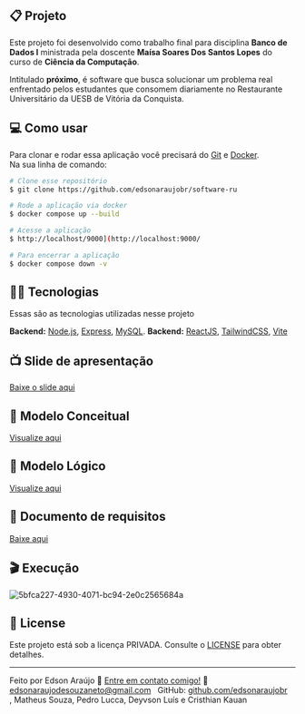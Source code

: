 ## 📋 Projeto

Este projeto foi desenvolvido como trabalho final para disciplina **Banco de Dados I** ministrada pela doscente **Maísa Soares Dos Santos Lopes** do curso de **Ciência da Computação**. 

Intitulado **próximo**, é software que busca solucionar um problema real enfrentado pelos estudantes que consomem diariamente no Restaurante Universitário da UESB de Vitória da Conquista. <br>

## 💻 Como usar

Para clonar e rodar essa aplicação você precisará do [Git](https://git-scm.com) e [Docker](https://www.docker.com/). 
<br>
Na sua linha de comando:

```bash
# Clone esse repositório
$ git clone https://github.com/edsonaraujobr/software-ru

# Rode a aplicação via docker
$ docker compose up --build

# Acesse a aplicação 
$ http://localhost/9000](http://localhost:9000/

# Para encerrar a aplicação
$ docker compose down -v
```

## 👨‍💻 Tecnologias

Essas são as tecnologias utilizadas nesse projeto

**Backend:** [Node.js](https://nodejs.org/en/), [Express](https://expressjs.com/pt-br/), [MySQL](https://www.mysql.com/).
**Backend:** [ReactJS](https://react.dev/), [TailwindCSS](https://tailwindcss.com/docs/guides/vite), [Vite](https://vitejs.dev/)

## 📺 Slide de apresentação 

 [Baixe o slide aqui](https://github.com/edsonaraujobr/software-ru/blob/main/Apresenta%C3%A7%C3%A3oProximo.pptx)

## 🎲 Modelo Conceitual 

 [Visualize aqui](https://github.com/edsonaraujobr/software-ru/blob/main/ModeloConceitual.png)

## 💎 Modelo Lógico 

 [Visualize aqui](https://github.com/edsonaraujobr/software-ru/blob/main/ModeloLogico.png)

## 📃 Documento de requisitos 

[Baixe aqui](https://github.com/edsonaraujobr/software-ru/blob/main/documentoRequisitosBD.pdf)
 
## 🎬 Execução 

![5bfca227-4930-4071-bc94-2e0c2565684a](https://github.com/edsonaraujobr/software-ru/assets/137104822/55bc23f1-22b0-4a0b-82f3-b2b407ce6cd6)

## 📝 License

Este projeto está sob a licença PRIVADA. Consulte o [LICENSE](LICENSE.md) para obter detalhes.

---

Feito por Edson Araújo :wave: [Entre em contato comigo!](https://www.linkedin.com/in/edsonaraujobr/)
:email: [edsonaraujodesouzaneto@gmail.com](mailto:yuriduartedev@gmail.com) &nbsp;
GitHub: [github.com/edsonaraujobr](https://github.com/yuriduarte) &nbsp;
<br>
, Matheus Souza, Pedro Lucca, Deyvson Luís e Cristhian Kauan










   




